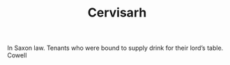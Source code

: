 ---
title: Cervisarh
letter: C
permalink: "/definitions/bld-cervisarh.html"
body: In Saxon law. Tenants who were bound to supply drink for their lord’s table.
  Cowell
published_at: '2018-07-07'
source: Black's Law Dictionary 2nd Ed (1910)
layout: post
---